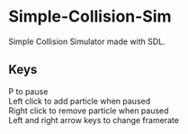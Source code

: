 # Simple-Collision-Sim

Simple Collision Simulator made with SDL.

## Keys

P to pause <br>
Left click to add particle when paused <br>
Right click to remove particle when paused <br>
Left and right arrow keys to change framerate <br>

